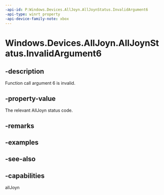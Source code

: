 ```yaml
---
-api-id: P:Windows.Devices.AllJoyn.AllJoynStatus.InvalidArgument6
-api-type: winrt property
-api-device-family-note: xbox
---
```


<!-- Property syntax
public int InvalidArgument6 { get; }
-->

# Windows.Devices.AllJoyn.AllJoynStatus.InvalidArgument6

## -description
Function call argument 6 is invalid.



## -property-value
The relevant AllJoyn status code.

## -remarks

## -examples

## -see-also


## -capabilities
allJoyn
